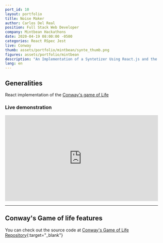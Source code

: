 ```yaml
---
port_id: 10
layout: portfolio
title: Noise Maker
author: Carlos Del Real
position: Full Stack Web Developer
company: Mintbean Hackathons
date: 2020-04-19 08:00:00 -0500
categories: React RSpec Jest
live: Conway
thumb: assets/portfolio/mintbean/synte_thumb.png
figures: assets/portfolio/mintbean
description: "An Implementation of a Syntetizer Using React.js and the HTML5"
lang: en
---
```


## Generalities

React implementation of the [Conway's game of Life](http://pi.math.cornell.edu/~lipa/mec/lesson6.html)

### Live demonstration

<div style="position: relative; padding-bottom: 56.25%; height: 0;"><iframe src="https://www.loom.com/embed/43d279dbeab64628ae564ac481a2d5f0" frameborder="0" webkitallowfullscreen mozallowfullscreen allowfullscreen style="position: absolute; top: 0; left: 0; width: 100%; height: 100%;"></iframe></div>

<hr>

## Conway's Game of life features

You can check out the source code at [Conway's Game of Life Repository](https://github.com/carloshdelreal/2020-04-19-Conways-Game-of-Life-4-day-extended){:target="_blank"}